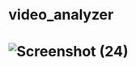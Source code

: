 # video_analyzer

# ![Screenshot (24)](https://github.com/user-attachments/assets/fc17bce9-6cbb-4962-9ee3-c22f66a353db)
